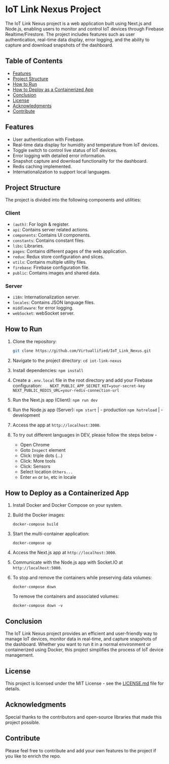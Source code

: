 # IoT Link Nexus Project

The IoT Link Nexus project is a web application built using Next.js and Node.js, enabling users to monitor and control IoT devices through Firebase Realtime/Firestore. The project includes features such as user authentication, real-time data display, error logging, and the ability to capture and download snapshots of the dashboard.

## Table of Contents

- [Features](#features)
- [Project Structure](#project-structure)
- [How to Run](#how-to-run)
- [How to Deploy as a Containerized App](#how-to-deploy-as-a-containerized-app)
- [Conclusion](#conclusion)
- [License](#license)
- [Acknowledgments](#acknowledgments)
- [Contribute](#contribute)

## Features

- User authentication with Firebase.
- Real-time data display for humidity and temperature from IoT devices.
- Toggle switch to control live status of IoT devices.
- Error logging with detailed error information.
- Snapshot capture and download functionality for the dashboard.
- Redis caching implemented.
- Internationalization to support local languages.

## Project Structure

The project is divided into the following components and utilities:

### Client

- `(auth)`: For login & register.
- `api`: Contains server related actions.
- `components`: Contains UI components.
- `constants`: Contains constant files.
- `libs`: Libraries.
- `pages`: Contains different pages of the web application.
- `redux`: Redux store configuration and slices.
- `utils`: Contains multiple utility files.
- `firebase`: Firebase configuration file.
- `public`: Contains images and shared data.

### Server

- `i18n`: Internationalization server.
- `locales`: Contains JSON language files.
- `middleware`: for error logging.
- `webSocket`: webSocket server.

## How to Run

1. Clone the repository:
   ```bash
   git clone https://github.com/Virtuallified/IoT_Link_Nexus.git
   ```
2. Navigate to the project directory:
   `cd iot-link-nexus`

3. Install dependencies:
   `npm install`

4. Create a `.env.local` file in the root directory and add your Firebase configuration:
   `   NEXT_PUBLIC_APP_SECRET_KET=your-secret-key
NEXT_PUBLIC_REDIS_URL=your-redis-connection-url`

5. Run the Next.js app (Client):
   `npm run dev`

6. Run the Node.js app (Server):
   `npm start` | - production
   `npm hotreload` | - development

7. Access the app at `http://localhost:3000`.

8. To try out different languages in DEV, please follow the steps below -
   - Open Chrome
   - Goto `Inspect` element
   - Click: triple dots (...)
   - Click: More tools
   - Click: Sensors
   - Select location `Others...`
   - Enter `en` or `bn`, etc in locale

## How to Deploy as a Containerized App

1.  Install Docker and Docker Compose on your system.
2.  Build the Docker images:

    `docker-compose build`

3.  Start the multi-container application:

    `docker-compose up`

4.  Access the Next.js app at `http://localhost:3000`.
5.  Communicate with the Node.js app with Socket.IO at `http://localhost:5000`.
6.  To stop and remove the containers while preserving data volumes:

    `docker-compose down`

    To remove the containers and associated volumes:

    `docker-compose down -v`

## Conclusion

The IoT Link Nexus project provides an efficient and user-friendly way to manage IoT devices, monitor data in real-time, and capture snapshots of the dashboard. Whether you want to run it in a normal environment or containerized using Docker, this project simplifies the process of IoT device management.

## License

This project is licensed under the MIT License - see the [LICENSE.md](https://chat.openai.com/c/LICENSE.md) file for details.

## Acknowledgments

Special thanks to the contributors and open-source libraries that made this project possible.

## Contribute

Please feel free to contribute and add your own features to the project if you like to enrich the repo.

